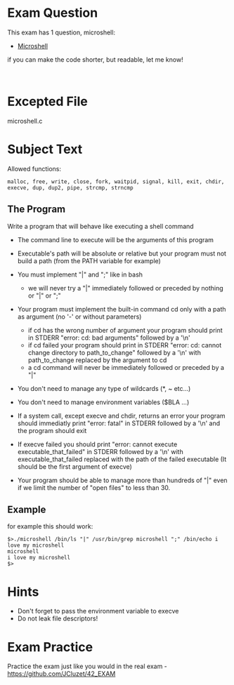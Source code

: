 # Exam Question

This exam has 1 question, microshell:

- [Microshell](https://github.com/pasqualerossi/42-School-Exam-Rank-04/blob/main/microshell.c) 

if you can make the code shorter, but readable, let me know!

<br>

# Excepted File

microshell.c

# Subject Text

Allowed functions: 
```
malloc, free, write, close, fork, waitpid, signal, kill, exit, chdir, execve, dup, dup2, pipe, strcmp, strncmp
```

## The Program
Write a program that will behave like executing a shell command

- The command line to execute will be the arguments of this program

- Executable's path will be absolute or relative but your program must not build a path (from the PATH variable for example)

- You must implement "|" and ";" like in bash
	- we will never try a "|" immediately followed or preceded by nothing or "|" or ";"

- Your program must implement the built-in command cd only with a path as argument (no '-' or without parameters)
	- if cd has the wrong number of argument your program should print in STDERR "error: cd: bad arguments" followed by a '\n'
	- if cd failed your program should print in STDERR "error: cd: cannot change directory to path_to_change" followed by a '\n' with path_to_change replaced by the argument to cd
	- a cd command will never be immediately followed or preceded by a "|"

- You don't need to manage any type of wildcards (*, ~ etc...)

- You don't need to manage environment variables ($BLA ...)

- If a system call, except execve and chdir, returns an error your program should immediatly print "error: fatal" in STDERR followed by a '\n' and the program should exit

- If execve failed you should print "error: cannot execute executable_that_failed" in STDERR followed by a '\n' with executable_that_failed replaced with the path of the failed executable (It should be the first argument of execve)

- Your program should be able to manage more than hundreds of "|" even if we limit the number of "open files" to less than 30.

## Example

for example this should work:
```
$>./microshell /bin/ls "|" /usr/bin/grep microshell ";" /bin/echo i love my microshell
microshell
i love my microshell
$>
```

# Hints
- Don't forget to pass the environment variable to execve
- Do not leak file descriptors!

# Exam Practice

Practice the exam just like you would in the real exam - https://github.com/JCluzet/42_EXAM

